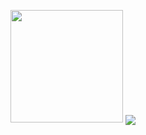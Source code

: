 
<img height="180em" src="https://github-readme-stats.vercel.app/api?username=Nevisk&show_icons=true&theme=dark&include_all_commits=true&count_private=true"/> <img align="center" src="https://github-readme-stats.vercel.app/api/top-langs/?username=Nevisk&hide=Ruby,Shell&theme=dark"/>